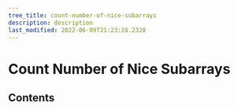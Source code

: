 ```yaml
---
tree_title: count-number-of-nice-subarrays
description: description
last_modified: 2022-06-09T21:23:28.2328
---
```


# Count Number of Nice Subarrays

## Contents
